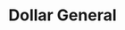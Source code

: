 ---
title: "Dollar General"
url: /tecumseh/dollar-general-south-occidental-road/
shop: variety store
---